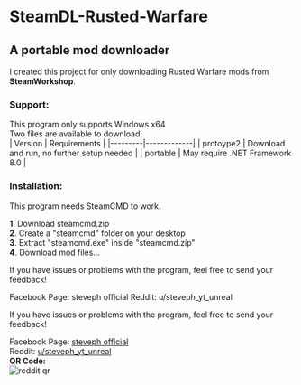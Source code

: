 # SteamDL-Rusted-Warfare

## A portable mod downloader

I created this project for only downloading Rusted Warfare mods from **SteamWorkshop**.

### Support:
This program only supports Windows x64  
Two files are available to download:  
| Version | Requirements |
|---------|-------------|
| protoype2 | Download and run, no further setup needed |
| portable      | May require .NET Framework 8.0 |

### Installation:
This program needs SteamCMD to work.  


**1**. Download steamcmd.zip  
**2**. Create a "steamcmd" folder on your desktop  
**3**. Extract "steamcmd.exe" inside "steamcmd.zip"  
**4**. Download mod files...

If you have issues or problems with the program, feel free to send your feedback!

Facebook Page: steveph official
Reddit: u/steveph_yt_unreal


If you have issues or problems with the program, feel free to send your feedback!

Facebook Page: [steveph official](https://web.facebook.com/profile.php?id=100086211795375)  
Reddit: [u/steveph_yt_unreal](https://www.reddit.com/user/steveph_yt_unreal/?utm_source=share&utm_medium=web3x&utm_name=web3xcss&utm_term=1&utm_content=share_button)  
**QR Code:**  
![reddit qr](https://ibb.co/FFDqDbf)
